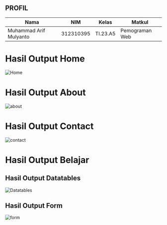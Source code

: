 ## PROFIL
|**Nama**|**NIM**|**Kelas**|**Matkul**|
|----|---|-----|------|
|Muhammad Arif Mulyanto|312310395|TI.23.A5|Pemograman Web|

# Hasil Output Home 
![Home](https://github.com/user-attachments/assets/afcbe128-ac2d-4660-af8f-f7ee73480a8e)

# Hasil Output About 
![about](https://github.com/user-attachments/assets/b7c35a92-693a-42ad-8d33-6c1f68712393)

# Hasil Output Contact
![contact](https://github.com/user-attachments/assets/921947c5-0f50-4207-bda2-216b990d4f88)

# Hasil Output Belajar #
## Hasil Output Datatables ##
![Datatables](https://github.com/user-attachments/assets/a99b27a0-3ebd-4c21-ae05-02263bd6177b)

## Hasil Output Form ##
![form](https://github.com/user-attachments/assets/1e74fc15-5468-41b6-9842-0758228fc337)
